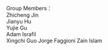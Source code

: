 ﻿Group Members：  
Zhicheng Jin  
Jianyu Hu  
Yujie Gu  
Adam Israfil   
Xingchi Guo
Jorge Faggioni
Zain Islam
